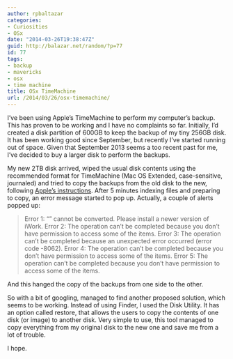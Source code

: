```yaml
---
author: rpbaltazar
categories:
- Curiosities
- OSx
date: "2014-03-26T19:38:47Z"
guid: http://balazar.net/random/?p=77
id: 77
tags:
- backup
- mavericks
- osx
- time machine
title: OSx TimeMachine
url: /2014/03/26/osx-timemachine/
---
```

I&#8217;ve been using Apple&#8217;s TimeMachine to perform my computer&#8217;s backup. This has proven to be working and I have no complaints so far. Initially, I&#8217;d created a disk partition of 600GB to keep the backup of my tiny 256GB disk. It has been working good since September, but recently I&#8217;ve started running out of space. Given that September 2013 seems a too recent past for me, I&#8217;ve decided to buy a larger disk to perform the backups.

My new 2TB disk arrived, wiped the usual disk contents using the recommended format for TimeMachine (Mac OS Extended, case-sensitive, journaled) and tried to copy the backups from the old disk to the new, following [Apple&#8217;s instructions](http://support.apple.com/kb/ht5096). After 5 minutes indexing files and preparing to copy, an error message started to pop up. Actually, a couple of alerts popped up:

> Error 1: &#8220;&#8221; cannot be converted. Please install a newer version of iWork.
> Error 2: The operation can&#8217;t be completed because you don&#8217;t have permission to access some of the items.
> Error 3: The operation can&#8217;t be completed because an unexpected error occurred (error code -8062).
> Error 4: The operation can&#8217;t be completed because you don&#8217;t have permission to access some of the items.
> Error 5: The operation can&#8217;t be completed because you don&#8217;t have permission to access some of the items.

And this hanged the copy of the backups from one side to the other.

So with a bit of googling, managed to find another proposed solution, which seems to be working.
Instead of using Finder, I used the Disk Utility. It has an option called restore, that allows the users to copy the contents of one disk (or image) to another disk.
Very simple to use, this tool managed to copy everything from my original disk to the new one and save me from a lot of trouble.

I hope.

